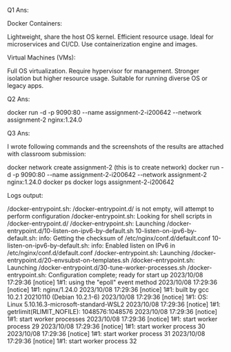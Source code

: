 Q1 Ans:

Docker Containers:

Lightweight, share the host OS kernel.
Efficient resource usage.
Ideal for microservices and CI/CD.
Use containerization engine and images.

Virtual Machines (VMs):

Full OS virtualization.
Require hypervisor for management.
Stronger isolation but higher resource usage.
Suitable for running diverse OS or legacy apps.

Q2 Ans:

docker run -d -p 9090:80 --name assignment-2-i200642 --network assignment-2 nginx:1.24.0

Q3 Ans:

I wrote following commands and the screenshots of the results are attached with classroom submission:

docker network create assignment-2 (this is to create network)
docker run -d -p 9090:80 --name assignment-2-i200642 --network assignment-2 nginx:1.24.0
docker ps
docker logs assignment-2-i200642

Logs output:

/docker-entrypoint.sh: /docker-entrypoint.d/ is not empty, will attempt to perform configuration
/docker-entrypoint.sh: Looking for shell scripts in /docker-entrypoint.d/
/docker-entrypoint.sh: Launching /docker-entrypoint.d/10-listen-on-ipv6-by-default.sh
10-listen-on-ipv6-by-default.sh: info: Getting the checksum of /etc/nginx/conf.d/default.conf
10-listen-on-ipv6-by-default.sh: info: Enabled listen on IPv6 in /etc/nginx/conf.d/default.conf
/docker-entrypoint.sh: Launching /docker-entrypoint.d/20-envsubst-on-templates.sh
/docker-entrypoint.sh: Launching /docker-entrypoint.d/30-tune-worker-processes.sh
/docker-entrypoint.sh: Configuration complete; ready for start up
2023/10/08 17:29:36 [notice] 1#1: using the "epoll" event method
2023/10/08 17:29:36 [notice] 1#1: nginx/1.24.0
2023/10/08 17:29:36 [notice] 1#1: built by gcc 10.2.1 20210110 (Debian 10.2.1-6)
2023/10/08 17:29:36 [notice] 1#1: OS: Linux 5.10.16.3-microsoft-standard-WSL2
2023/10/08 17:29:36 [notice] 1#1: getrlimit(RLIMIT_NOFILE): 1048576:1048576
2023/10/08 17:29:36 [notice] 1#1: start worker processes
2023/10/08 17:29:36 [notice] 1#1: start worker process 29
2023/10/08 17:29:36 [notice] 1#1: start worker process 30
2023/10/08 17:29:36 [notice] 1#1: start worker process 31
2023/10/08 17:29:36 [notice] 1#1: start worker process 32